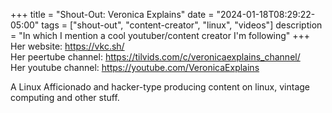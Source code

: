 +++
title = "Shout-Out: Veronica Explains"
date = "2024-01-18T08:29:22-05:00"
tags = ["shout-out", "content-creator", "linux", "videos"]
description = "In which I mention a cool youtuber/content creator I'm following"
+++
Her website: https://vkc.sh/  
Her peertube channel: https://tilvids.com/c/veronicaexplains_channel/  
Her youtube channel: https://youtube.com/VeronicaExplains  

A Linux Afficionado and hacker-type producing content on linux, vintage computing and other stuff.
 
